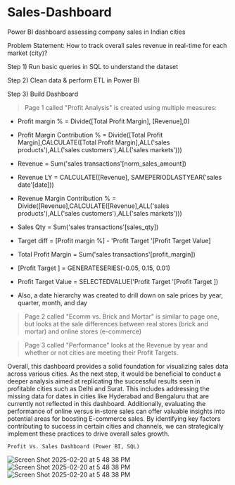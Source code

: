 # Sales-Dashboard
Power BI dashboard assessing company sales in Indian cities 

Problem Statement:
How to track overall sales revenue in real-time for each market (city)?

Step 1) 
Run basic queries in SQL to understand the dataset

Step 2)
Clean data & perform ETL in Power BI

Step 3) 
Build Dashboard

> Page 1 called "Profit Analysis" is created using multiple measures:

- Profit margin % = Divide([Total Profit Margin], [Revenue],0)

- Profit Margin Contribution % = Divide([Total Profit Margin],CALCULATE([Total Profit Margin],ALL('sales products'),ALL('sales customers'),ALL('sales markets')))
- Revenue = Sum('sales transactions'[norm_sales_amount])
- Revenue LY = CALCULATE([Revenue], SAMEPERIODLASTYEAR('sales date'[date]))
- Revenue Margin Contribution % = Divide([Revenue],CALCULATE([Revenue],ALL('sales products'),ALL('sales customers'),ALL('sales markets')))
- Sales Qty = Sum('sales transactions'[sales_qty])
- Target diff = [Profit margin %] - 'Profit Target '[Profit Target  Value]
- Total Profit Margin = Sum('sales transactions'[profit_margin])
- [Profit Target ] = GENERATESERIES(-0.05, 0.15, 0.01)
- Profit Target  Value = SELECTEDVALUE('Profit Target '[Profit Target ])

- Also, a date hierarchy was created to drill down on sale prices by year, quarter, month, and day

> Page 2 called "Ecomm vs. Brick and Mortar" is similar to page one, but looks at the sale differences between real stores (brick and mortar) and online stores (e-commerce)

> Page 3 called "Performance" looks at the Revenue by year and whether or not cities are meeting their Profit Targets. 

Overall, this dashboard provides a solid foundation for visualizing sales data across various cities. As the next step, it would be beneficial to conduct a deeper analysis aimed at replicating the successful results seen in profitable cities such as Delhi and Surat. This includes addressing the missing data for dates in cities like Hyderabad and Bengaluru that are currently not reflected in this dashboard.
Additionally, evaluating the performance of online versus in-store sales can offer valuable insights into potential areas for boosting E-commerce sales. By identifying key factors contributing to success in certain cities and channels, we can strategically implement these practices to drive overall sales growth.

    Profit Vs. Sales Dashboard (Power BI, SQL)
![Screen Shot 2025-02-20 at 5 48 38 PM](https://github.com/UserDna95/Sales-Dashboard-Indian-Dataset/blob/main/2025-02-20%20(19).png)
![Screen Shot 2025-02-20 at 5 48 38 PM](https://github.com/UserDna95/Sales-Dashboard-Indian-Dataset/blob/main/2025-02-20%20(20).png)
![Screen Shot 2025-02-20 at 5 48 38 PM](https://github.com/UserDna95/Sales-Dashboard-Indian-Dataset/blob/main/2025-02-20%20(21).png)

